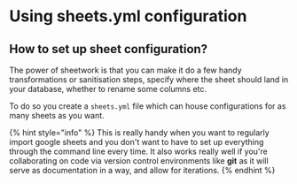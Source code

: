# Using sheets.yml configuration



## How to set up sheet configuration?

The power of sheetwork is that you can make it do a few handy transformations or sanitisation steps, specify where the sheet should land in your database, whether to rename some columns etc.

To do so you create a `sheets.yml` file which can house configurations for as many sheets as you want. 

{% hint style="info" %}
This is really handy when you want to regularly import google sheets and you don't want to have to set up everything through the command line every time. It also works really well if you're collaborating on code via version control environments like **git** as it will serve as documentation in a way, and allow for iterations.
{% endhint %}

